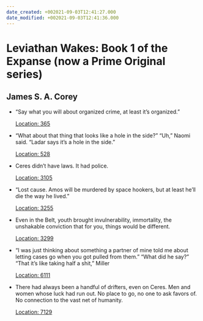 ```yaml
---
date_created: +002021-09-03T12:41:27.000
date_modified: +002021-09-03T12:41:36.000
---
```


# Leviathan Wakes: Book 1 of the Expanse (now a Prime Original series)

## James S. A. Corey

- “Say what you will about organized crime, at least it’s organized.”
    
    [Location: 365](kindle://book?action=open&asin=B004XCGKYQ&location=365)
    
- “What about that thing that looks like a hole in the side?” “Uh,” Naomi said. “Ladar says it’s a hole in the side.”
    
    [Location: 528](kindle://book?action=open&asin=B004XCGKYQ&location=528)
    
- Ceres didn’t have laws. It had police.
    
    [Location: 3105](kindle://book?action=open&asin=B004XCGKYQ&location=3105)
    
- “Lost cause. Amos will be murdered by space hookers, but at least he’ll die the way he lived.”
    
    [Location: 3255](kindle://book?action=open&asin=B004XCGKYQ&location=3255)
    
- Even in the Belt, youth brought invulnerability, immortality, the unshakable conviction that for you, things would be different.
    
    [Location: 3299](kindle://book?action=open&asin=B004XCGKYQ&location=3299)
    
- “I was just thinking about something a partner of mine told me about letting cases go when you got pulled from them.” “What did he say?” “That it’s like taking half a shit,” Miller
    
    [Location: 6111](kindle://book?action=open&asin=B004XCGKYQ&location=6111)
    
- There had always been a handful of drifters, even on Ceres. Men and women whose luck had run out. No place to go, no one to ask favors of. No connection to the vast net of humanity.
    
    [Location: 7129](kindle://book?action=open&asin=B004XCGKYQ&location=7129)
